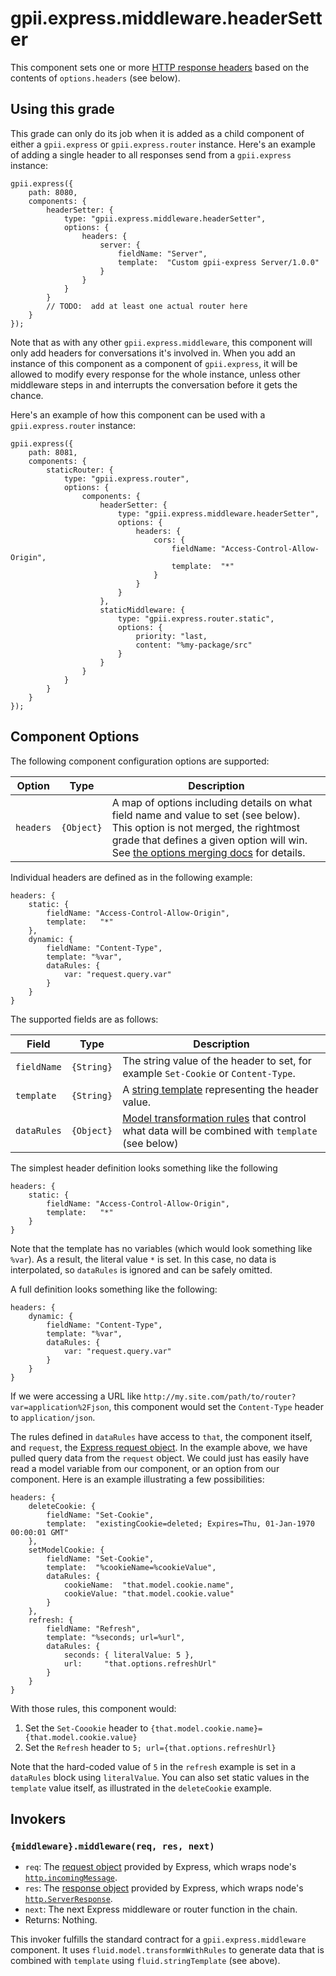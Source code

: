 # gpii.express.middleware.headerSetter

This component sets one or more [HTTP response headers](https://www.w3.org/Protocols/rfc2616/rfc2616-sec6.html#sec6.2)
based on the contents of `options.headers` (see below).

## Using this grade

This grade can only do its job when it is added as a child component of either a `gpii.express` or `gpii.express.router`
instance.  Here's an example of adding a single header to all responses send from a `gpii.express` instance:

    gpii.express({
        path: 8080,
        components: {
            headerSetter: {
                type: "gpii.express.middleware.headerSetter",
                options: {
                    headers: {
                        server: {
                            fieldName: "Server",
                            template:  "Custom gpii-express Server/1.0.0"
                        }
                    }
                }
            }
            // TODO:  add at least one actual router here
        }
    });

Note that as with any other `gpii.express.middleware`, this component will only add headers for conversations it's
involved in.  When you add an instance of this component as a component of `gpii.express`, it will be allowed to modify
every response for the whole instance, unless other middleware steps in and interrupts the conversation before it gets the chance.

Here's an example of how this component can be used with a `gpii.express.router` instance:

    gpii.express({
        path: 8081,
        components: {
            staticRouter: {
                type: "gpii.express.router",
                options: {
                    components: {
                        headerSetter: {
                            type: "gpii.express.middleware.headerSetter",
                            options: {
                                headers: {
                                    cors: {
                                        fieldName: "Access-Control-Allow-Origin",
                                        template:  "*"
                                    }
                                }
                            }
                        },
                        staticMiddleware: {
                            type: "gpii.express.router.static",
                            options: {
                                priority: "last,
                                content: "%my-package/src"
                            }
                        }
                    }
                }
            }
        }
    });

## Component Options

The following component configuration options are supported:

| Option    | Type       | Description |
| --------- | ---------- | ----------- |
| `headers` | `{Object}` | A map of options including details on what field name and value to set (see below).  This option is not merged, the rightmost grade that defines a given option will win. See [the options merging docs](http://docs.fluidproject.org/infusion/development/OptionsMerging.html#structure-of-the-merge-policy-object) for details. |

Individual headers are defined as in the following example:

    headers: {
        static: {
            fieldName: "Access-Control-Allow-Origin",
            template:   "*"
        },
        dynamic: {
            fieldName: "Content-Type",
            template: "%var",
            dataRules: {
                var: "request.query.var"
            }
        }
    }

The supported fields are as follows:

| Field       | Type       | Description |
| ----------- | ---------- | ----------- |
| `fieldName` | `{String}` | The string value of the header to set, for example `Set-Cookie` or `Content-Type`. |
| `template`  | `{String}` | A [string template](http://docs.fluidproject.org/infusion/development/tutorial-usingStringTemplates/UsingStringTemplates.html) representing the header value. |
| `dataRules` | `{Object}` | [Model transformation rules](http://docs.fluidproject.org/infusion/development/ModelTransformationAPI.html) that control what data will be combined with `template` (see below) |

The simplest header definition looks something like the following

    headers: {
        static: {
            fieldName: "Access-Control-Allow-Origin",
            template:   "*"
        }
    }

Note that the template has no variables (which would look something like `%var`).  As a result, the literal value `*` is
set.  In this case, no data is interpolated, so `dataRules` is ignored and can be safely omitted.

A full definition looks something like the following:

    headers: {
        dynamic: {
            fieldName: "Content-Type",
            template: "%var",
            dataRules: {
                var: "request.query.var"
            }
        }
    }

If we were accessing a URL like `http://my.site.com/path/to/router?var=application%2Fjson`, this component would set
the `Content-Type` header to `application/json`.

The rules defined in `dataRules` have access to `that`, the component itself, and `request`, the
[Express request object](expressjs.com/en/api.html#req).  In the example above, we have pulled query data from the
`request` object.  We could just has easily have read a model variable from our component, or an option from our
component.  Here is an example illustrating a few possibilities:

    headers: {
        deleteCookie: {
            fieldName: "Set-Cookie",
            template:  "existingCookie=deleted; Expires=Thu, 01-Jan-1970 00:00:01 GMT"
        },
        setModelCookie: {
            fieldName: "Set-Cookie",
            template:  "%cookieName=%cookieValue",
            dataRules: {
                cookieName:  "that.model.cookie.name",
                cookieValue: "that.model.cookie.value"
            }
        },
        refresh: {
            fieldName: "Refresh",
            template: "%seconds; url=%url",
            dataRules: {
                seconds: { literalValue: 5 },
                url:     "that.options.refreshUrl"
            }
        }
    }

With those rules, this component would:

1. Set the `Set-Coookie` header to `{that.model.cookie.name}={that.model.cookie.value}`
2. Set the `Refresh` header to `5; url={that.options.refreshUrl}`

Note that the hard-coded value of `5` in the `refresh` example is set in a `dataRules` block using `literalValue`.  You
can also set static values in the `template` value itself, as illustrated in the `deleteCookie` example.

## Invokers

### `{middleware}.middleware(req, res, next)`

* `req`: The [request object](http://expressjs.com/en/api.html#req) provided by Express, which wraps node's [`http.incomingMessage`](https://nodejs.org/api/http.html#http_class_http_incomingmessage).
* `res`: The [response object](http://expressjs.com/en/api.html#res) provided by Express, which wraps node's [`http.ServerResponse`](https://nodejs.org/api/http.html#http_class_http_serverresponse).
* `next`: The next Express middleware or router function in the chain.
* Returns: Nothing.

This invoker fulfills the standard contract for a `gpii.express.middleware` component.  It uses `fluid.model.transformWithRules`
to generate data that is combined with `template` using `fluid.stringTemplate` (see above).